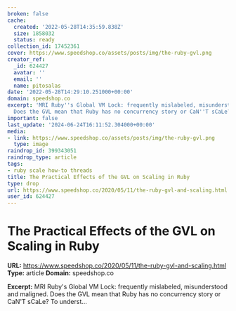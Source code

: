 ```yaml
---
broken: false
cache:
  created: '2022-05-28T14:35:59.838Z'
  size: 1858032
  status: ready
collection_id: 17452361
cover: https://www.speedshop.co/assets/posts/img/the-ruby-gvl.png
creator_ref:
  _id: 624427
  avatar: ''
  email: ''
  name: pitosalas
date: '2022-05-28T14:29:10.251000+00:00'
domain: speedshop.co
excerpt: 'MRI Ruby''s Global VM Lock: frequently mislabeled, misunderstood and maligned.
  Does the GVL mean that Ruby has no concurrency story or CaN''T sCaLe? To underst...'
important: false
last_update: '2024-06-24T16:11:52.304000+00:00'
media:
- link: https://www.speedshop.co/assets/posts/img/the-ruby-gvl.png
  type: image
raindrop_id: 399343051
raindrop_type: article
tags:
- ruby scale how-to threads
title: The Practical Effects of the GVL on Scaling in Ruby
type: drop
url: https://www.speedshop.co/2020/05/11/the-ruby-gvl-and-scaling.html
user_id: 624427
---
```


# The Practical Effects of the GVL on Scaling in Ruby

**URL:** https://www.speedshop.co/2020/05/11/the-ruby-gvl-and-scaling.html
**Type:** article
**Domain:** speedshop.co

**Excerpt:** MRI Ruby's Global VM Lock: frequently mislabeled, misunderstood and maligned. Does the GVL mean that Ruby has no concurrency story or CaN'T sCaLe? To underst...
